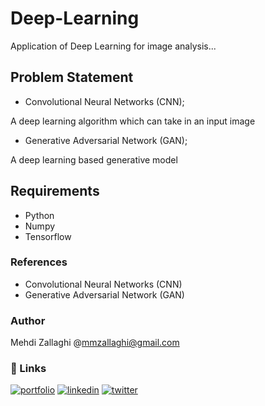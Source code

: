 # Deep-Learning

Application of Deep Learning for image analysis...




## Problem Statement
- Convolutional Neural Networks (CNN);

A deep learning algorithm which can take in an input image

- Generative Adversarial Network (GAN);

A deep learning based generative model

## Requirements
- Python
- Numpy
- Tensorflow 


### References

- Convolutional Neural Networks (CNN)
- Generative Adversarial Network (GAN)

### Author

Mehdi Zallaghi
@mmzallaghi@gmail.com

### 🔗 Links
[![portfolio](https://img.shields.io/badge/my_portfolio-000?style=for-the-badge&logo=ko-fi&logoColor=white)](https://mzallaghi4.github.io/)
[![linkedin](https://img.shields.io/badge/linkedin-0A66C2?style=for-the-badge&logo=linkedin&logoColor=white)](https://www.linkedin.com/in/mehdizallaghi/)
[![twitter](https://img.shields.io/badge/twitter-1DA1F2?style=for-the-badge&logo=twitter&logoColor=white)](https://twitter.com/mehdizallaghi)

